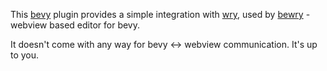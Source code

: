 This [bevy](https://github.com/bevyengine/bevy/) plugin provides a simple integration with [wry](https://github.com/tauri-apps/wry), used by [bewry](https://github.com/PawelBis/bewry) - webview based editor for bevy.

It doesn't come with any way for bevy <-> webview communication. It's up to you.
